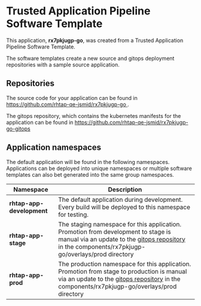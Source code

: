 # Trusted Application Pipeline Software Template

This application, **rx7pkjugp-go**, was created from a Trusted Application Pipeline Software Template.

The software templates create a new source and gitops deployment repositories with a sample source application. 

## Repositories

The source code for your application can be found in [https://github.com/rhtap-qe-jsmid/rx7pkjugp-go ](https://github.com/rhtap-qe-jsmid/rx7pkjugp-go ).
 
The gitops repository, which contains the kubernetes manifests for the application can be found in 
[https://github.com/rhtap-qe-jsmid/rx7pkjugp-go-gitops ](https://github.com/rhtap-qe-jsmid/rx7pkjugp-go-gitops ) 

## Application namespaces 

The default application will be found in the following namespaces. Applications can be deployed into unique namespaces or multiple software templates can also bet generated into the same group namespaces.  

|  Namespace   |  Description   |  
| -------- | -------- |   
| **rhtap-app-development** | The default application during development. Every build will be deployed to this namespace for testing. | 
| **rhtap-app-stage** | The staging namespace for this application. Promotion from development to stage is manual via an update to the [gitops repository](https://github.com/rhtap-qe-jsmid/rx7pkjugp-go-gitops ) in the components/rx7pkjugp-go/overlays/prod directory |  
| **rhtap-app-prod** | The production namespace for this application. Promotion from stage to production is manual via an update to the [gitops repository](https://github.com/rhtap-qe-jsmid/rx7pkjugp-go-gitops ) in the components/rx7pkjugp-go/overlays/prod directory | 